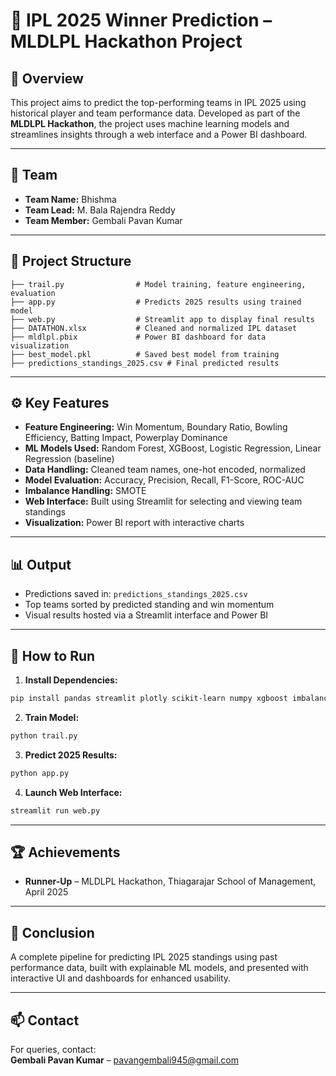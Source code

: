 # 🏏 IPL 2025 Winner Prediction – MLDLPL Hackathon Project

## 🧠 Overview

This project aims to predict the top-performing teams in IPL 2025 using historical player and team performance data. Developed as part of the **MLDLPL Hackathon**, the project uses machine learning models and streamlines insights through a web interface and a Power BI dashboard.

---

## 👥 Team

- **Team Name:** Bhishma  
- **Team Lead:** M. Bala Rajendra Reddy  
- **Team Member:** Gembali Pavan Kumar

---

## 📁 Project Structure

```
├── trail.py                # Model training, feature engineering, evaluation
├── app.py                  # Predicts 2025 results using trained model
├── web.py                  # Streamlit app to display final results
├── DATATHON.xlsx           # Cleaned and normalized IPL dataset
├── mldlpl.pbix             # Power BI dashboard for data visualization
├── best_model.pkl          # Saved best model from training
├── predictions_standings_2025.csv # Final predicted results
```

---

## ⚙️ Key Features

- **Feature Engineering:** Win Momentum, Boundary Ratio, Bowling Efficiency, Batting Impact, Powerplay Dominance
- **ML Models Used:** Random Forest, XGBoost, Logistic Regression, Linear Regression (baseline)
- **Data Handling:** Cleaned team names, one-hot encoded, normalized
- **Model Evaluation:** Accuracy, Precision, Recall, F1-Score, ROC-AUC
- **Imbalance Handling:** SMOTE
- **Web Interface:** Built using Streamlit for selecting and viewing team standings
- **Visualization:** Power BI report with interactive charts

---

## 📊 Output

- Predictions saved in: `predictions_standings_2025.csv`
- Top teams sorted by predicted standing and win momentum
- Visual results hosted via a Streamlit interface and Power BI

---

## 🚀 How to Run

1. **Install Dependencies:**

```bash
pip install pandas streamlit plotly scikit-learn numpy xgboost imbalanced-learn joblib
```

2. **Train Model:**

```bash
python trail.py
```

3. **Predict 2025 Results:**

```bash
python app.py
```

4. **Launch Web Interface:**

```bash
streamlit run web.py
```

---

## 🏆 Achievements

- **Runner-Up** – MLDLPL Hackathon, Thiagarajar School of Management, April 2025

---

## 📌 Conclusion

A complete pipeline for predicting IPL 2025 standings using past performance data, built with explainable ML models, and presented with interactive UI and dashboards for enhanced usability.

---

## 📫 Contact

For queries, contact:  
**Gembali Pavan Kumar** – pavangembali945@gmail.com
